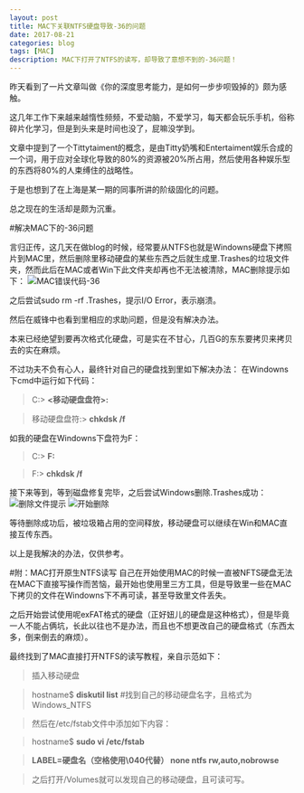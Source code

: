 ```yaml
---
layout: post
title: MAC下关联NTFS硬盘导致-36的问题
date: 2017-08-21
categories: blog
tags: [MAC]
description: MAC下打开了NTFS的读写，却导致了意想不到的-36问题！
---
```


昨天看到了一片文章叫做《你的深度思考能力，是如何一步步呗毁掉的》颇为感触。

这几年工作下来越来越惰性频频，不爱动脑，不爱学习，每天都会玩乐手机，俗称碎片化学习，但是到头来是时间也没了，屁嘛没学到。

文章中提到了一个Tittytaiment的概念，是由Titty奶嘴和Entertaiment娱乐合成的一个词，用于应对全球化导致的80%的资源被20%所占用，然后使用各种娱乐型的东西将80%的人束缚住的战略性。

于是也想到了在上海是某一期的同事所讲的阶级固化的问题。

总之现在的生活却是颇为沉重。

#解决MAC下的-36问题

言归正传，这几天在做blog的时候，经常要从NTFS也就是Windowns硬盘下拷照片到MAC里，然后删除里移动硬盘的某些东西之后就生成里.Trashes的垃圾文件夹，然而此后在MAC或者Win下此文件夹却再也不无法被清除，MAC删除提示如下：
![MAC错误代码-36][1]

之后尝试sudo rm -rf .Trashes，提示I/O Error，表示崩溃。

然后在威锋中也看到里相应的求助问题，但是没有解决办法。

本来已经绝望到要再次格式化硬盘，可是实在不甘心，几百G的东东要拷贝来拷贝去的实在麻烦。

不过功夫不负有心人，最终针对自己的硬盘找到里如下解决办法：
在Windowns下cmd中运行如下代码：

> C:> **<移动硬盘盘符>:**

> 移动硬盘盘符:> **chkdsk /f**

如我的硬盘在Windowns下盘符为F：
> C:> **F:**

> F:> **chkdsk /f**

接下来等到，等到磁盘修复完毕，之后尝试Windows删除.Trashes成功：
![删除文件提示][2]
![开始删除][3]

等待删除成功后，被垃圾箱占用的空间释放，移动硬盘可以继续在Win和MAC直接互传东西。

以上是我解决的办法，仅供参考。

#附：MAC打开原生NTFS读写
自己在开始使用MAC的时候一直被NFTS硬盘无法在MAC下直接写操作而苦恼，最开始也使用里三方工具，但是导致里一些在MAC下拷贝的文件在Windowns下不再可读，甚至导致里文件丢失。

之后开始尝试使用呢exFAT格式的硬盘（正好妞儿的硬盘是这种格式），但是毕竟一人不能占俩坑，长此以往也不是办法，而且也不想更改自己的硬盘格式（东西太多，倒来倒去的麻烦）。

最终找到了MAC直接打开NTFS的读写教程，亲自示范如下：
> 插入移动硬盘

> hostname$ **diskutil list**   #找到自己的移动硬盘名字，且格式为Windows_NTFS

> 然后在/etc/fstab文件中添加如下内容：

> hostname$ **sudo vi /etc/fstab**

> **LABEL=硬盘名（空格使用\040代替） none ntfs rw,auto,nobrowse**

> 之后打开/Volumes就可以发现自己的移动硬盘，且可读可写。



  [1]: https://mmbiz.qpic.cn/mmbiz_png/QqiaFS6NT0eCrj2vxBk3yicmqBMps0fibswHOYa9juN2TPiafAGqktWQf7XXuibqLkVvQZNHrg5u7NOs9MqoI8wrlnw/0?wx_fmt=png
  [2]: https://mmbiz.qpic.cn/mmbiz_jpg/QqiaFS6NT0eCrj2vxBk3yicmqBMps0fibsw9IiaHxYqGF53fL7Jibh6ojVWKDkA5diapp3ia0HibAN19Y1qEAtNwOC405A/0?wx_fmt=jpeg
  [3]: https://mmbiz.qpic.cn/mmbiz_jpg/QqiaFS6NT0eCrj2vxBk3yicmqBMps0fibswib5yufY7ZDrCdNzcNicxVsPg2dFfgyWRTsd0RVDXTN0Tm0PRPy82JPAQ/0?wx_fmt=jpeg













